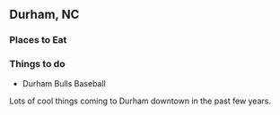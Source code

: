 ## Durham, NC
### Places to Eat
### Things to do
- Durham Bulls Baseball


Lots of cool things coming to Durham downtown in the past few years.

